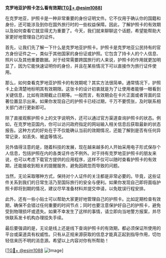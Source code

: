 **克罗地亚护照卡怎么看有效期[[TG💪+ @esim1088](https://t.me/s/esim1088)]**

在克罗地亚，护照卡是一种非常重要的身份证明文件。它不仅用于确认你的国籍和身份，还可能涉及到你在国外旅行时的一些权益保障。因此，了解护照卡的有效期以及如何查看它就显得尤为重要了。今天，我们就来聊聊这个话题，希望能帮助大家更好地管理自己的证件。

首先，让我们先了解一下什么是克罗地亚护照卡。护照卡是克罗地亚公民持有的官方身份证件之一，类似于其他国家的身份证或护照。它包含了持卡人的个人信息、照片以及其他重要数据。对于经常需要跨国旅行的人来说，护照卡的作用就更加明显了，因为它能快速证明你的身份，并且在某些情况下可以直接作为旅行证件使用。

那么，如何查看克罗地亚护照卡的有效期呢？其实方法很简单。通常情况下，护照卡上会清楚地标明其有效期限。这张卡的设计初衷就是为了让使用者能够一眼看到关键信息，比如有效期截止日期等。一般而言，有效期会在卡片正面或者背面的显著位置显示出来。如果你发现自己的护照卡已经过期，千万不要慌张，及时联系相关部门进行更新即可。

除了直接观察护照卡上的文字说明外，还可以通过官方渠道查询护照卡的状态。例如，在克罗地亚国内，你可以访问政府指定的网站输入相关信息后获取最新的状态报告。这种方式的好处在于不仅能确认当前的效期情况，还能了解到是否有任何异常记录，如丢失、被盗等情况。

另外值得注意的是，随着科技的发展，现在越来越多的人开始采用电子形式保存个人信息，包括护照在内的各类证件也不例外。对于持有克罗地亚护照卡的朋友来说，也可以考虑下载官方提供的应用程序，这样不仅可以随时查看护照卡的有效期，还能接收到相关的提醒服务，避免因疏忽而导致的问题。

当然，无论采取哪种方式，保持对个人证件的关注都是非常必要的。毕竟，这些证件关系到我们的日常生活乃至国际旅行的安全与便利。如果你发现自己即将面临护照卡即将到期的情况，建议尽早准备材料并提交申请，以免耽误行程安排。

此外，还有一些小贴士可以帮助大家更好地管理自己的护照卡。比如定期检查有效期，确保不会错过任何重要的时间节点；同时也要注意保护好自己的护照卡，避免受到物理损坏或遗失。如果不幸发生了这样的事情，请立即向当地警方报案，并尽快联系发卡机构办理挂失手续。

最后要强调的是，无论是线上还是线下查询护照卡的有效期，都必须保证所使用的平台或渠道具有权威性。只有从正规来源获取的信息才能真正起到指导作用，切勿轻信来历不明的消息源。希望以上内容对你有所帮助！

[[TG💪+ @esim1088](https://t.me/s/esim1088) ![Image](https://i.postimg.cc/4NQfJmqS/Snipaste-2025-05-13-00-14-12.png)]